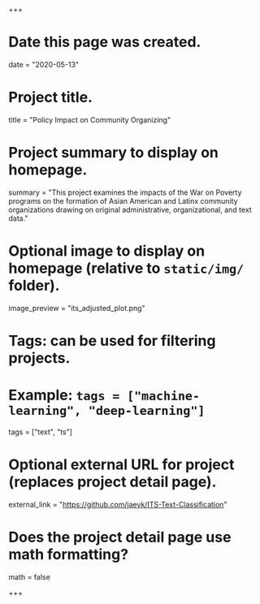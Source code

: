+++
# Date this page was created.
date = "2020-05-13"

# Project title.
title = "Policy Impact on Community Organizing"

# Project summary to display on homepage.
summary = "This project examines the impacts of the War on Poverty programs on the formation of Asian American and Latinx community organizations drawing on original administrative, organizational, and text data."

# Optional image to display on homepage (relative to `static/img/` folder).
image_preview = "its_adjusted_plot.png"

# Tags: can be used for filtering projects.
# Example: `tags = ["machine-learning", "deep-learning"]`
tags = ["text", "ts"]

# Optional external URL for project (replaces project detail page).
external_link = "https://github.com/jaeyk/ITS-Text-Classification"

# Does the project detail page use math formatting?
math = false

+++

